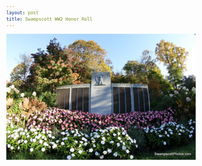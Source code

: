 ```yaml
---
layout: post
title: Swampscott WW2 Honor Roll
---
```



![Swampscott WW2 Honor Roll](/img/swampscott-honor-roll-ww2.jpg)
